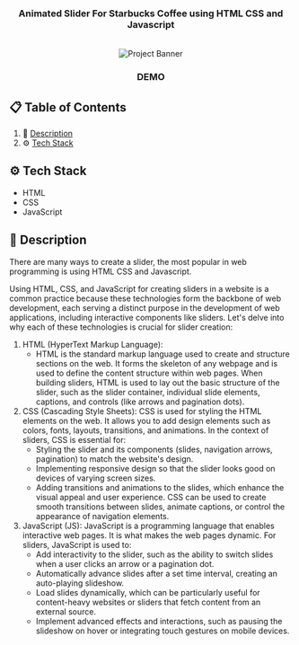 <div align="center">

  <h3 align="center">Animated Slider For Starbucks Coffee using HTML CSS and Javascript</h3>
  <br />
      <img src="" alt="Project Banner">
  <br />

  <h3 align="center">DEMO</h3>




</div>

## 📋 <a name="table">Table of Contents</a>

1. 🤖 [Description](#description)
2. ⚙️ [Tech Stack](#tech-stack)


## <a name="tech-stack">⚙️ Tech Stack</a>

- HTML
- CSS
- JavaScript

## <a name="description">🤖 Description</a>

There are many ways to create a slider, the most popular in web programming is using HTML CSS and Javascript.

Using HTML, CSS, and JavaScript for creating sliders in a website is a common practice because these technologies form the backbone of web development, each serving a distinct purpose in the development of web applications, including interactive components like sliders. Let's delve into why each of these technologies is crucial for slider creation:
1. HTML (HyperText Markup Language):
   - HTML is the standard markup language used to create and structure sections on the web. It forms the skeleton of any webpage and is used to define the content structure within web pages. When building sliders, HTML is used to lay out the basic structure of the slider, such as the slider container, individual slide elements, captions, and controls (like arrows and pagination dots).
2. CSS (Cascading Style Sheets): CSS is used for styling the HTML elements on the web. It allows you to add design elements such as colors, fonts, layouts, transitions, and animations. In the context of sliders, CSS is essential for:
   - Styling the slider and its components (slides, navigation arrows, pagination) to match the website's design.
   - Implementing responsive design so that the slider looks good on devices of varying screen sizes.
   - Adding transitions and animations to the slides, which enhance the visual appeal and user experience. CSS can be used to create smooth transitions between slides, animate captions, or control the appearance of navigation elements.
3. JavaScript (JS): JavaScript is a programming language that enables interactive web pages. It is what makes the web pages dynamic. For sliders, JavaScript is used to:
   - Add interactivity to the slider, such as the ability to switch slides when a user clicks an arrow or a pagination dot.
   - Automatically advance slides after a set time interval, creating an auto-playing slideshow.
   - Load slides dynamically, which can be particularly useful for content-heavy websites or sliders that fetch content from an external source.
   - Implement advanced effects and interactions, such as pausing the slideshow on hover or integrating touch gestures on mobile devices.
